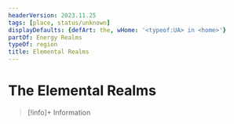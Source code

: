 ```yaml
---
headerVersion: 2023.11.25
tags: [place, status/unknown]
displayDefaults: {defArt: the, wHome: '<typeof:UA> in <home>'}
partOf: Energy Realms
typeOf: region
title: Elemental Realms
---
```

# The Elemental Realms
>[!info]+ Information
> 
>> 

